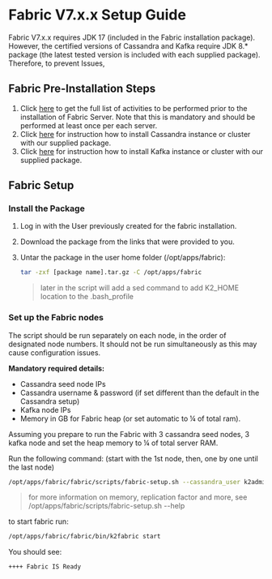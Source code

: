# Fabric V7.x.x  Setup Guide

Fabric V7.x.x requires JDK 17 (included in the Fabric installation package). However, the certified versions of Cassandra and Kafka require JDK 8.* package (the latest tested version is included with each supplied package).
Therefore, to prevent Issues, 

##  Fabric Pre-Installation Steps

1. Click [here](01_Fabric_7.xx_Installation_intro.md) to get the full list of activities to be performed prior to the installation of  Fabric Server. Note that this is mandatory and should be performed at least once per each server.
2. Click [here](Cassandra_New_Setup.md) for instruction how to install Cassandra instance or cluster with our supplied package.
3. Click [here](Kafka_New_Setup.md) for instruction how to install Kafka instance or cluster with our supplied package.

## Fabric Setup 

### Install the Package 

1. Log in with the User previously created for the fabric installation.

2. Download the package from the links that were provided to you.

2. Untar the package in the user home folder (/opt/apps/fabric):

   ~~~bash
   tar -zxf [package name].tar.gz -C /opt/apps/fabric
   ~~~

    > later in the script will add a sed command to add K2_HOME location to the .bash_profile

    
### Set up the Fabric nodes
The script should be run separately on each node, in the order of designated node numbers. It should not be run simultaneously as this may cause configuration issues.

**Mandatory required details:**
+ Cassandra seed node IPs
+ Cassandra username & password (if set different than the default in the Cassandra setup)
+ Kafka node IPs
+ Memory in GB for Fabric heap (or set automatic to ¼ of total ram).


Assuming you prepare to run the Fabric with 3 cassandra seed nodes, 3 kafka node and set the heap memory to  ¼ of total server RAM.

Run the following command: (start with the 1st node, then, one by one until the last node)
~~~bash
/opt/apps/fabric/fabric/scripts/fabric-setup.sh --cassandra_user k2admin --cassandra_password password --cassandra_ips 10.0.0.1,10.0.0.2,10.0.0.3  --kafka_ips 10.0.0.4,10.0.0.5,10.0.0.6 --memory auto
~~~

> for more information on memory, replication factor and more, see /opt/apps/fabric/scripts/fabric-setup.sh --help

to start fabric run:
~~~bash
/opt/apps/fabric/fabric/bin/k2fabric start
~~~

You should see: 
~~~bash
++++ Fabric IS Ready
~~~
